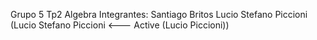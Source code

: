 Grupo 5 Tp2 Algebra Integrantes:
Santiago Britos
Lucio Stefano Piccioni
(Lucio Stefano Piccioni <--- Active (Lucio Piccioni))
